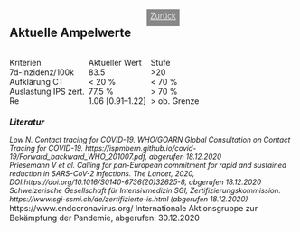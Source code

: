 <html>
  <head>
    <title>Aktuelle Ampelwerte</title>
    <meta charset="utf-8" />
    <meta http-equiv="expires" content="0">
  <style>
 /* FONTS */
 @import url("https://fonts.googleapis.com/css?family=Open+Sans+Condensed:300,700");
</style>
  </head>
  <body> 
 <div style="display:flex;"><h2>Aktuelle Ampelwerte</h2> <div style="margin-left:2em;padding:3px 6px 0 6px;background-color:#888;color:#fff;font-weight:300;height:27px!important;"><a href="main" style="color:#fff;">Zurück</a></div></div>
    <div class="onecol">
  <div class="ntable" style="display:flex;width:405px;margin-top:1em;">
    <div class="tbl0 st0" style="width:140px">
      Kriterien
    </div>
    <div class="tbl5 st0" style="width:110px">
      Aktueller Wert
    </div>
    <div class="tbl5 s0" style="width:110px">
      Stufe
    </div>
    </div>
  <div class="ntbl" style="display:flex;width:405px;">
     <div class="tbl0 st0" style="width:140px">
      7d-Inzidenz/100k
    </div>
    <div class="tbl5 st0" style="width:110px">
      83.5
    </div>
     <div class="tbl5 st4b" style="width:110px">
      >20
    </div>
  </div>
  <div class="ntbl" style="display:flex;width:405px;">
     <div class="tbl0 st0" style="width:140px">
      Aufklärung CT
    </div>
    <div class="tbl5 st0" style="width:110px">
      < 20 %
    </div>
     <div class="tbl5 st4b" style="width:110px">
      < 70 %
    </div>
  </div>
  <div class="ntbl" style="display:flex;width:405px;">
    <div class="tbl0 st0" style="width:140px">
      Auslastung IPS zert.
    </div>
    <div class="tbl5 st0" style="width:110px">
      77.5 %
    </div>
     <div class="tbl5 st4b" style="width:110px">
      > 70 %
    </div>
  </div>
  <div class="ntbl" style="display:flex;width:405px;">
    <div class="tbl0 st0" style="width:140px">
      Re
    </div>
    <div class="tbl5 st0" style="width:110px">
     1.06 [0.91–1.22]
    </div>
    <div class="tbl5 st4b" style="width:110px">
      > ob. Grenze
    </div>
    </div>
  <div class="ntbl" style="display:none;width:405px;">
    <div class="tbl0 st0">
      Grüne Zonen
    </div>
  <div class="tbl5 st0" style="width:220px;">
    Aktuell keine grünen Zonen
    </div>
    </div>
<div id="foot" style="font-size:0.9em;margin-top:1em;font-style:italic;">
  <h3>Literatur</h3>
  <div id="ref1">Low N. Contact tracing for COVID-19. WHO/GOARN Global Consultation on Contact Tracing for COVID-19. https://ispmbern.github.io/covid-19/Forward_backward_WHO_201007.pdf, abgerufen 18.12.2020</div>
<div id="ref2">Priesemann V et al. Calling for pan-European commitment for rapid and sustained reduction in SARS-CoV-2 infections. The Lancet, 2020, DOI:https://doi.org/10.1016/S0140-6736(20)32625-8, abgerufen 18.12.2020</div>
  <div id="ref3">Schweizerische Gesellschaft für Intensivmedizin SGI, Zertifizierungskommission. https://www.sgi-ssmi.ch/de/zertifizierte-is.html (abgerufen 18.12.2020)</div>
    </div>
    <div id="ref4">https://www.endcoronavirus.org/ Internationale Aktionsgruppe zur Bekämpfung der Pandemie, abgerufen: 30.12.2020</div>

